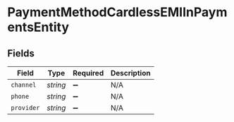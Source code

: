 # PaymentMethodCardlessEMIInPaymentsEntity


## Fields

| Field              | Type               | Required           | Description        |
| ------------------ | ------------------ | ------------------ | ------------------ |
| `channel`          | *string*           | :heavy_minus_sign: | N/A                |
| `phone`            | *string*           | :heavy_minus_sign: | N/A                |
| `provider`         | *string*           | :heavy_minus_sign: | N/A                |